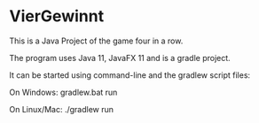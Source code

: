 # VierGewinnt

This is a Java Project of the game four in a row.

The program uses Java 11, JavaFX 11 and is a gradle project.

It can be started using command-line and the gradlew script files:

On Windows: gradlew.bat run

On Linux/Mac: ./gradlew run

